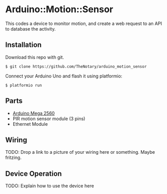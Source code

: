 # Arduino::Motion::Sensor

This codes a device to monitor motion, and create a web request to an API to database the activity.

## Installation

Download this repo with git.

```
$ git clone https://github.com/TheNotary/arduino_motion_sensor
```

Connect your Arduino Uno and flash it using platformio:

    $ platformio run

## Parts

* [Arduino Mega 2560](http://127.0.0.1)
* PIR motion sensor module (3 pins)
* Ethernet Module

## Wiring

TODO: Drop a link to a picture of your wiring here or something.  Maybe fritzing.

## Device Operation

TODO: Explain how to use the device here


